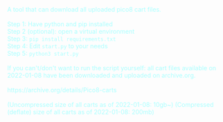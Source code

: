 <div style="color:#AAFFFF">
A tool that can download all uploaded pico8 cart files.<br><br>
Step 1: Have python and pip installed<br>
Step 2 (optional): open a virtual environment<br>
Step 3: <code>pip install requirements.txt</code><br>
Step 4: Edit <code>start.py</code> to your needs<br>
Step 5: <code>python3 start.py</code><br><br>
If you can't/don't want to run the script yourself: 
all cart files available on 2022-01-08 have been downloaded and uploaded on archive.org.<br><br>
https://archive.org/details/Pico8-carts<br><br>
(Uncompressed size of all carts as of 2022-01-08: 10gb~)
(Compressed (deflate) size of all carts as of 2022-01-08: 200mb)</div>